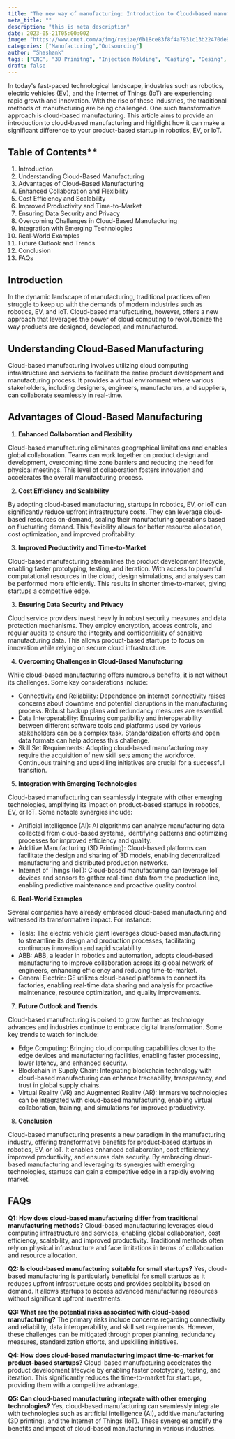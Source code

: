 ```yaml
---
title: "The new way of manufacturing: Introduction to Cloud-based manufacturing"
meta_title: ""
description: "this is meta description"
date: 2023-05-21T05:00:00Z
image: "https://www.cnet.com/a/img/resize/6b18ce83f8f4a7931c13b22470de9d579a479178/hub/2019/03/06/b2a79f41-9c2c-4ec2-aba5-e5a25f669459/vw-meb-chassis-id-buggy.jpg?auto=webp&fit=crop&height=675&width=1200"
categories: ["Manufacturing","Outsourcing"]
author: "Shashank"
tags: ["CNC", "3D Prinitng", "Injection Molding", "Casting", "Desing", "Software" ]
draft: false
---
```




In today's fast-paced technological landscape, industries such as robotics, electric vehicles (EV), and the Internet of Things (IoT) are experiencing rapid growth and innovation. With the rise of these industries, the traditional methods of manufacturing are being challenged. One such transformative approach is cloud-based manufacturing. This article aims to provide an introduction to cloud-based manufacturing and highlight how it can make a significant difference to your product-based startup in robotics, EV, or IoT.

## Table of Contents**

1. Introduction
2. Understanding Cloud-Based Manufacturing
3. Advantages of Cloud-Based Manufacturing
4. Enhanced Collaboration and Flexibility
5. Cost Efficiency and Scalability
6. Improved Productivity and Time-to-Market
7. Ensuring Data Security and Privacy
8. Overcoming Challenges in Cloud-Based Manufacturing
9. Integration with Emerging Technologies
10. Real-World Examples
11. Future Outlook and Trends
12. Conclusion
13. FAQs

## Introduction

In the dynamic landscape of manufacturing, traditional practices often struggle to keep up with the demands of modern industries such as robotics, EV, and IoT. Cloud-based manufacturing, however, offers a new approach that leverages the power of cloud computing to revolutionize the way products are designed, developed, and manufactured.

## Understanding Cloud-Based Manufacturing

Cloud-based manufacturing involves utilizing cloud computing infrastructure and services to facilitate the entire product development and manufacturing process. It provides a virtual environment where various stakeholders, including designers, engineers, manufacturers, and suppliers, can collaborate seamlessly in real-time.

## Advantages of Cloud-Based Manufacturing

1. **Enhanced Collaboration and Flexibility**

Cloud-based manufacturing eliminates geographical limitations and enables global collaboration. Teams can work together on product design and development, overcoming time zone barriers and reducing the need for physical meetings. This level of collaboration fosters innovation and accelerates the overall manufacturing process.

2. **Cost Efficiency and Scalability**

By adopting cloud-based manufacturing, startups in robotics, EV, or IoT can significantly reduce upfront infrastructure costs. They can leverage cloud-based resources on-demand, scaling their manufacturing operations based on fluctuating demand. This flexibility allows for better resource allocation, cost optimization, and improved profitability.

3. **Improved Productivity and Time-to-Market**

Cloud-based manufacturing streamlines the product development lifecycle, enabling faster prototyping, testing, and iteration. With access to powerful computational resources in the cloud, design simulations, and analyses can be performed more efficiently. This results in shorter time-to-market, giving startups a competitive edge.

3. **Ensuring Data Security and Privacy**

Cloud service providers invest heavily in robust security measures and data protection mechanisms. They employ encryption, access controls, and regular audits to ensure the integrity and confidentiality of sensitive manufacturing data. This allows product-based startups to focus on innovation while relying on secure cloud infrastructure.

4. **Overcoming Challenges in Cloud-Based Manufacturing**

While cloud-based manufacturing offers numerous benefits, it is not without its challenges. Some key considerations include:

- Connectivity and Reliability: Dependence on internet connectivity raises concerns about downtime and potential disruptions in the manufacturing process. Robust backup plans and redundancy measures are essential.
- Data Interoperability: Ensuring compatibility and interoperability between different software tools and platforms used by various stakeholders can be a complex task. Standardization efforts and open data formats can help address this challenge.
- Skill Set Requirements: Adopting cloud-based manufacturing may require the acquisition of new skill sets among the workforce. Continuous training and upskilling initiatives are crucial for a successful transition.

5. **Integration with Emerging Technologies**

Cloud-based manufacturing can seamlessly integrate with other emerging technologies, amplifying its impact on product-based startups in robotics, EV, or IoT. Some notable synergies include:

- Artificial Intelligence (AI): AI algorithms can analyze manufacturing data collected from cloud-based systems, identifying patterns and optimizing processes for improved efficiency and quality.
- Additive Manufacturing (3D Printing): Cloud-based platforms can facilitate the design and sharing of 3D models, enabling decentralized manufacturing and distributed production networks.
- Internet of Things (IoT): Cloud-based manufacturing can leverage IoT devices and sensors to gather real-time data from the production line, enabling predictive maintenance and proactive quality control.

6. **Real-World Examples**

Several companies have already embraced cloud-based manufacturing and witnessed its transformative impact. For instance:

- Tesla: The electric vehicle giant leverages cloud-based manufacturing to streamline its design and production processes, facilitating continuous innovation and rapid scalability.
- ABB: ABB, a leader in robotics and automation, adopts cloud-based manufacturing to improve collaboration across its global network of engineers, enhancing efficiency and reducing time-to-market.
- General Electric: GE utilizes cloud-based platforms to connect its factories, enabling real-time data sharing and analysis for proactive maintenance, resource optimization, and quality improvements.

7. **Future Outlook and Trends**

Cloud-based manufacturing is poised to grow further as technology advances and industries continue to embrace digital transformation. Some key trends to watch for include:

- Edge Computing: Bringing cloud computing capabilities closer to the edge devices and manufacturing facilities, enabling faster processing, lower latency, and enhanced security.
- Blockchain in Supply Chain: Integrating blockchain technology with cloud-based manufacturing can enhance traceability, transparency, and trust in global supply chains.
- Virtual Reality (VR) and Augmented Reality (AR): Immersive technologies can be integrated with cloud-based manufacturing, enabling virtual collaboration, training, and simulations for improved productivity.

8. **Conclusion**

Cloud-based manufacturing presents a new paradigm in the manufacturing industry, offering transformative benefits for product-based startups in robotics, EV, or IoT. It enables enhanced collaboration, cost efficiency, improved productivity, and ensures data security. By embracing cloud-based manufacturing and leveraging its synergies with emerging technologies, startups can gain a competitive edge in a rapidly evolving market.

## FAQs

**Q1: How does cloud-based manufacturing differ from traditional manufacturing methods?**
Cloud-based manufacturing leverages cloud computing infrastructure and services, enabling global collaboration, cost efficiency, scalability, and improved productivity. Traditional methods often rely on physical infrastructure and face limitations in terms of collaboration and resource allocation.

**Q2: Is cloud-based manufacturing suitable for small startups?**
Yes, cloud-based manufacturing is particularly beneficial for small startups as it reduces upfront infrastructure costs and provides scalability based on demand. It allows startups to access advanced manufacturing resources without significant upfront investments.

**Q3: What are the potential risks associated with cloud-based manufacturing?**
The primary risks include concerns regarding connectivity and reliability, data interoperability, and skill set requirements. However, these challenges can be mitigated through proper planning, redundancy measures, standardization efforts, and upskilling initiatives.

**Q4: How does cloud-based manufacturing impact time-to-market for product-based startups?**
Cloud-based manufacturing accelerates the product development lifecycle by enabling faster prototyping, testing, and iteration. This significantly reduces the time-to-market for startups, providing them with a competitive advantage.

**Q5: Can cloud-based manufacturing integrate with other emerging technologies?**
Yes, cloud-based manufacturing can seamlessly integrate with technologies such as artificial intelligence (AI), additive manufacturing (3D printing), and the Internet of Things (IoT). These synergies amplify the benefits and impact of cloud-based manufacturing in various industries.
